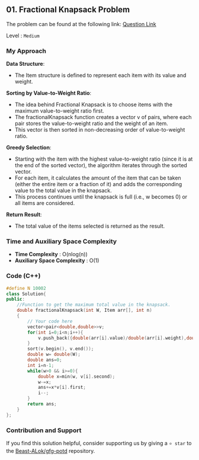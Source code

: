 ## 01. Fractional Knapsack Problem
The problem can be found at the following link: [Question Link](https://www.geeksforgeeks.org/problems/fractional-knapsack-1587115620/1)

Level : `Medium`

### My Approach

**Data Structure**:
- The Item structure is defined to represent each item with its value and weight.

**Sorting by Value-to-Weight Ratio**:
- The idea behind Fractional Knapsack is to choose items with the maximum value-to-weight ratio first.
- The fractionalKnapsack function creates a vector v of pairs, where each pair stores the value-to-weight ratio and the weight of an item.
- This vector is then sorted in non-decreasing order of value-to-weight ratio.

**Greedy Selection**:
- Starting with the item with the highest value-to-weight ratio (since it is at the end of the sorted vector), the algorithm iterates through the sorted vector.
- For each item, it calculates the amount of the item that can be taken (either the entire item or a fraction of it) and adds the corresponding value to the total value in the knapsack.
- This process continues until the knapsack is full (i.e., w becomes 0) or all items are considered.

**Return Result**:
- The total value of the items selected is returned as the result.

### Time and Auxiliary Space Complexity

- **Time Complexity** : O(nlog(n))
- **Auxiliary Space Complexity** : O(1)

### Code (C++)
```cpp
#define N 10002
class Solution{
public:
    //Function to get the maximum total value in the knapsack.
    double fractionalKnapsack(int W, Item arr[], int n)
    {
        // Your code here
        vector<pair<double,double>>v;
        for(int i=0;i<n;i++){
            v.push_back({double(arr[i].value)/double(arr[i].weight),double(arr[i].weight)});
        }
        sort(v.begin(), v.end());
        double w= double(W);
        double ans=0;
        int i=n-1;
        while(w>0 && i>=0){
            double x=min(w, v[i].second);
            w-=x;
            ans+=x*v[i].first;
            i--;
        }
        return ans;
    }
};

```

### Contribution and Support

If you find this solution helpful, consider supporting us by giving a `⭐ star` to the [Beast-ALok/gfg-potd](https://github.com/Beast-ALok/gfg-potd) repository.